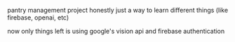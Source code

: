 pantry management project
honestly just a way to learn different things (like firebase, openai, etc)

now only things left is using google's vision api and firebase authentication
